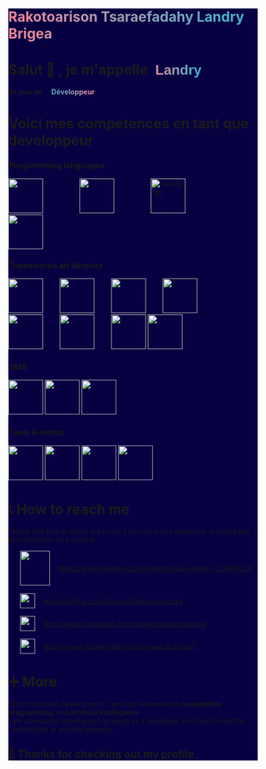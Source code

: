 <div style= "background: #070141"> <h1 style="background: linear-gradient(to right, #F38592, #38B4D0); -webkit-background-clip: text; -webkit-text-fill-color: transparent; font-weight:semi-bold" > Rakotoarison Tsaraefadahy Landry Brigea</h1> 

# <span> Salut 👋 , je m'appelle<span style =" Font-weight:bold ;font-family:'Arial',sans serif ;background: linear-gradient(to right, #F38592, #38B4D0); -webkit-background-clip: text; -webkit-text-fill-color: transparent; font-weight:bold ; padding-left :15px" >Landry</span></span>

**Je suis un <span style="text-decoration:Underline;background: linear-gradient(to right, #38B4D0, #F38592); -webkit-background-clip: text; -webkit-text-fill-color: transparent; font-weight:bold ; padding-left :15px">Développeur</span>** 


# **Voici mes competences en tant que developpeur**

### Programming languages

<a href="https://www.php.net">
    <img src="https://cdn.jsdelivr.net/gh/devicons/devicon/icons/php/php-original.svg" width="70" height="70" style="display:inline-block; Padding-Right: 70px" />
</a>
<a href="https://ww">
    <img src="https://cdn.jsdelivr.net/gh/devicons/devicon/icons/python/python-original-wordmark.svg" width="70" height="70" style="display:inline-block;  Padding-Right: 70px" />
</a>
<a href="https://www.javascript.com">
    <img src="https://cdn.jsdelivr.net/gh/devicons/devicon/icons/javascript/javascript-original.svg" title="JavaScript" alt="JavaScript" width="70" height="70" style="display:inline-block;Padding-Right: 70px"/>
</a>
<a href="https://www.typescriptlang.org">
    <img src="https://cdn.jsdelivr.net/gh/devicons/devicon/icons/java/java-original.svg" width="70" height="70" style="display:inline-block;Padding-Right: 30px"/>
</a>

### Frameworks an libraries
<a href="https://nodejs.org">
    <img src="https://cdn.jsdelivr.net/gh/devicons/devicon/icons/nodejs/nodejs-original.svg" width="70" height="70" style="display:inline-block;  Padding-Right: 30px"/>
</a>
<a href="https://vuejs.org">
    <img src="https://cdn.jsdelivr.net/gh/devicons/devicon/icons/vuejs/vuejs-original.svg" width="70" height="70" style="display:inline-block; Padding-Right: 30px"/>
</a>
<a href="https://expressjs.com">
    <img src="https://cdn.jsdelivr.net/gh/devicons/devicon/icons/express/express-original.svg" width="70" height="70" style="display:inline-block;Padding-Right: 30px"/>
</a>
<a href="https://reactjs.org">
    <img src="https://cdn.jsdelivr.net/gh/devicons/devicon/icons/react/react-original.svg" width="70" height="70" style="display:inline-block;Padding-Right: 30px"/>
</a>
<a href="https://laravel.com">
    <img src="https://cdn.jsdelivr.net/gh/devicons/devicon/icons/laravel/laravel-plain.svg" width="70" height="70" style="display:inline-block;Padding-Right: 30px"/>
</a>
<a href="https://nuxtjs.org">
    <img src="https://cdn.jsdelivr.net/gh/devicons/devicon/icons/nuxtjs/nuxtjs-original.svg" width="70" height="70" style="Padding-Right: 30px;display:inline-block;"/>
</a>
<a href="https://tailwindcss.com">
    <img src="https://cdn.jsdelivr.net/gh/devicons/devicon/icons/tailwindcss/tailwindcss-plain.svg" width="70" height="70" style="display:inline-block;"/>
</a>
<a href="https://socket.io">
    <img src="https://cdn.jsdelivr.net/gh/devicons/devicon/icons/socketio/socketio-original.svg" width="70" height="70" style="display:inline-block;"/>
</a>

### DMS
<a href="https://www.mysql.com">
    <img src="https://cdn.jsdelivr.net/gh/devicons/devicon/icons/mysql/mysql-original.svg" width="70" height="70" style="display:inline-block;"/>
</a>
<a href="https://www.mongodb.com">
    <img src="https://cdn.jsdelivr.net/gh/devicons/devicon/icons/mongodb/mongodb-original.svg" width="70" height="70" style="display:inline-block;"/>
</a>
<a href="https://sqlite.org">
    <img src="https://cdn.jsdelivr.net/gh/devicons/devicon/icons/sqlite/sqlite-original.svg" width="70" height="70" style="display:inline-block;"/>
</a>

### Tools & extras
<a href="https://git-scm.com">
    <img src="https://cdn.jsdelivr.net/gh/devicons/devicon/icons/git/git-original.svg" width="70" height="70" style="display:inline-block;"/>
</a>
<a href="https://github.com">
    <img src="https://cdn.jsdelivr.net/gh/devicons/devicon/icons/github/github-original.svg" width="70" height="70" style="display:inline-block;"/>
</a>
<a href="https://wwww.linux.org">
    <img src="https://cdn.jsdelivr.net/gh/devicons/devicon/icons/linux/linux-original.svg" width="70" height="70" style="display:inline-block;"/>
</a>
<a href="https://www.npmjs.com">
    <img src="https://cdn.jsdelivr.net/gh/devicons/devicon/icons/npm/npm-original-wordmark.svg" width="70" height="70" style="display:inline-block;"/>
</a>

# 📞 How to reach me
Please feel free to reach out to me if you have any questions or would like to collaborate on a project.


<ul style="display:flex;flex-direction:column;gap:1rem;">
    <li style="display:block;">
        <a href="https://www.linkedin.com/in/rakotorison-landry-224578265" style="display:flex;align-items:center;gap:1rem;">
            <img src="https://cdn.jsdelivr.net/gh/devicons/devicon/icons/linkedin/linkedin-original-wordmark.svg" width="60" height="70" />
            <span>https://www.linkedin.com/in/rakotorison-landry-224578265</span>
        </a>
    </li>
    <li style="display:block;">
        <a href="https://github.com/Ismael-Rakotondrazaka" style="display:flex;align-items:center;gap:1rem;">
            <img src="https://cdn.jsdelivr.net/gh/devicons/devicon/icons/github/github-original.svg" width="30" height="30" />
            <span>https://github.com/Ismael-Rakotondrazaka</span>
        </a>
    </li>
    <li style="display:block;">
        <a href="https://www.facebook.com/ismaelrakotondrazaka" style="display:flex;align-items:center;gap:1rem;">
            <img src="https://cdn.jsdelivr.net/gh/devicons/devicon/icons/facebook/facebook-original.svg" width="30" height="30" />
            <span>https://www.facebook.com/ismaelrakotondrazaka</span>
        </a>
    </li>
    <li style="display:block;">
        <a href="https://www.hackerrank.com/ismaelrakotondr1" style="display:flex;align-items:center;gap:1rem;">
            <img src="assets/images/logo-hackerrank.svg" width="30" height="30" />
            <span>https://www.hackerrank.com/ismaelrakotondr1</span>
        </a>
    </li>
</ul>

# ➕ More
Apart from web development, I am also interested in **competitive programming** and **artificial intelligence**.\
I am constantly learning and growing as a developer and look forward to contributing to exciting projects.

## 🙏 Thanks for checking out my profile.

</div>